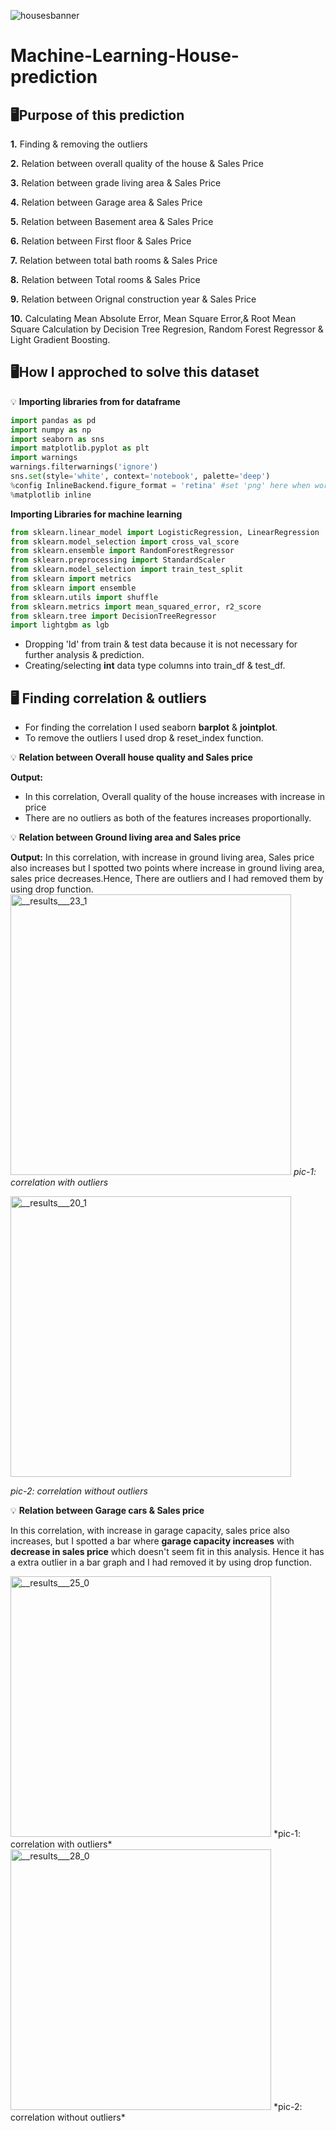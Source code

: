 ![housesbanner](https://user-images.githubusercontent.com/98269318/191279386-02ca09a5-dfbf-4d95-8b3d-537b5b060531.png)
# Machine-Learning-House-prediction

## 🖥️Purpose of this prediction
**1.** Finding & removing the outliers

**2.** Relation between overall quality of the house & Sales Price

**3.** Relation between grade living area & Sales Price

**4.** Relation between Garage area & Sales Price

**5.** Relation between Basement area & Sales Price

**6.** Relation between First floor & Sales Price

**7.** Relation between total bath rooms & Sales Price

**8.** Relation between Total rooms & Sales Price

**9.** Relation between Orignal construction year & Sales Price

**10.** Calculating Mean Absolute Error, Mean Square Error,& Root Mean Square Calculation by Decision Tree Regresion, Random Forest Regressor & Light Gradient Boosting.

## 🖥️How I approched to solve this dataset
💡 **Importing libraries from  for dataframe** 
``` python
import pandas as pd
import numpy as np
import seaborn as sns
import matplotlib.pyplot as plt
import warnings
warnings.filterwarnings('ignore')
sns.set(style='white', context='notebook', palette='deep')
%config InlineBackend.figure_format = 'retina' #set 'png' here when working on notebook
%matplotlib inline
```
**Importing Libraries for machine learning**
``` python
from sklearn.linear_model import LogisticRegression, LinearRegression
from sklearn.model_selection import cross_val_score
from sklearn.ensemble import RandomForestRegressor
from sklearn.preprocessing import StandardScaler
from sklearn.model_selection import train_test_split
from sklearn import metrics
from sklearn import ensemble
from sklearn.utils import shuffle
from sklearn.metrics import mean_squared_error, r2_score
from sklearn.tree import DecisionTreeRegressor
import lightgbm as lgb
```
- Dropping 'Id' from train & test data because it is not necessary for further analysis & prediction.
- Creating/selecting **int** data type columns into train_df & test_df.

## 🖥️ Finding correlation & outliers

- For finding the correlation I used seaborn **barplot** & **jointplot**.
- To remove the outliers I used drop & reset_index function.

💡 **Relation between Overall house quality and Sales price**

**Output:** 
- In this correlation, Overall quality of the house increases with increase in price
- There are no outliers as both of the features increases proportionally.

💡 **Relation between Ground living area and Sales price**

**Output:**
In this correlation, with increase in ground living area, Sales price also increases but I spotted two points where increase in ground living area, sales price decreases.Hence, There are outliers and I had removed them by using drop function.
<img width="449" alt="__results___23_1" src="https://user-images.githubusercontent.com/98269318/191994496-22471d8c-f239-44a3-9bc3-62bc6ead0fb6.png">
*pic-1: correlation with outliers*

<img width="449" alt="__results___20_1" src="https://user-images.githubusercontent.com/98269318/191994543-30bee187-c590-4d7a-8304-1291e999d941.png">

*pic-2: correlation without outliers*

💡 **Relation between Garage cars & Sales price**

In this correlation, with increase in garage capacity, sales price also increases, but I spotted a bar where **garage capacity increases** with **decrease in sales price** which doesn't seem fit in this analysis. Hence it has a extra outlier in a bar graph and I had removed it by using drop function.

<img width="417" alt="__results___25_0" src="https://user-images.githubusercontent.com/98269318/192113087-63d8c8e8-22b8-40e0-8157-bf01f159480f.png">
*pic-1: correlation with outliers*

<img width="417" alt="__results___28_0" src="https://user-images.githubusercontent.com/98269318/192146346-74725b1a-6584-45a9-8201-4baa79318d88.png">
*pic-2: correlation without outliers*

